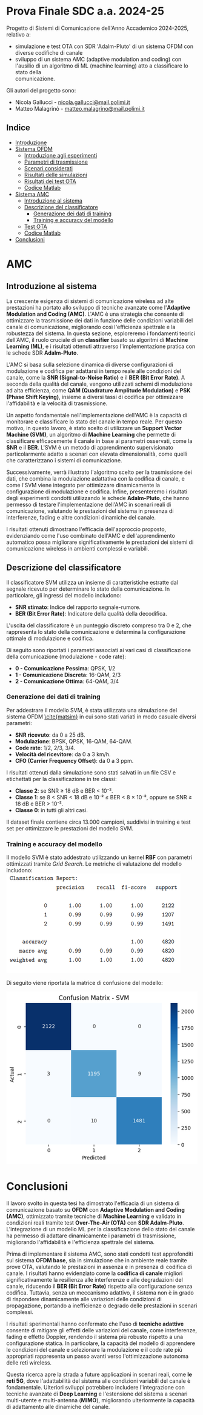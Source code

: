 # Prova Finale SDC a.a. 2024-25
Progetto di Sistemi di Comunicazione dell'Anno Accademico 2024-2025, relativo a:
- simulazione e test OTA con SDR 'Adalm-Pluto' di un sistema OFDM con diverse codifiche di canale
- sviluppo di un sistema AMC (adaptive modulation and coding) con l'ausilio di un algoritmo di ML (machine learning) atto a classificare lo stato della     
  comunicazione.
  
Gli autori del progetto sono:
- Nicola Gallucci - nicola.gallucci@mail.polimi.it
- Matteo Malagrinò - matteo.malagrino@mail.polimi.it

## Indice
- [Introduzione](#introduzione)
- [Sistema OFDM](#sistema-ofdm)
  - [Introduzione agli esperimenti](introduzione-agli-esperimenti)
  - [Parametri di trasmissione](#parametri-di-trasmissione)
  - [Scenari considerati](#scenari-considerati)
  - [Risultati delle simulazioni](#risultati-delle-simulazioni)
  - [Risultati dei test OTA](risultati-dei-test-ota)
  - [Codice Matlab](codice-matlab-ofdm)
- [Sistema AMC](#amc)
  - [Introduzione al sistema](#introduzione-al-sistema)
  - [Descrizione del classificatore](#descrizione-del-classificatore)
    - [Generazione dei dati di training](#generazione-dei-dati-di-training)
    - [Training e accuracy del modello](#training-e-accuracy-del-modello)
  - [Test OTA](#test-ota)
  - [Codice Matlab](#codice-matlab-amc)   
- [Conclusioni](#conclusioni)


# AMC

## Introduzione al sistema

La crescente esigenza di sistemi di comunicazione wireless ad alte prestazioni ha portato allo sviluppo di tecniche avanzate come l'**Adaptive Modulation and Coding (AMC)**. L'AMC è una strategia che consente di ottimizzare la trasmissione dei dati in funzione delle condizioni variabili del canale di comunicazione, migliorando così l'efficienza spettrale e la robustezza del sistema. In questa sezione, esploreremo i fondamenti teorici dell'AMC, il ruolo cruciale di un **classifier** basato su algoritmi di **Machine Learning (ML)**, e i risultati ottenuti attraverso l'implementazione pratica con le schede SDR **Adalm-Pluto**.

L'AMC si basa sulla selezione dinamica di diverse configurazioni di modulazione e codifica per adattarsi in tempo reale alle condizioni del canale, come la **SNR (Signal-to-Noise Ratio)** e il **BER (Bit Error Rate)**. A seconda della qualità del canale, vengono utilizzati schemi di modulazione ad alta efficienza, come **QAM (Quadrature Amplitude Modulation)** e **PSK (Phase Shift Keying)**, insieme a diversi tassi di codifica per ottimizzare l'affidabilità e la velocità di trasmissione.

Un aspetto fondamentale nell'implementazione dell'AMC è la capacità di monitorare e classificare lo stato del canale in tempo reale. Per questo motivo, in questo lavoro, è stato scelto di utilizzare un **Support Vector Machine (SVM)**, un algoritmo di **Machine Learning** che permette di classificare efficacemente il canale in base ai parametri osservati, come la **SNR** e il **BER**. L'SVM è un metodo di apprendimento supervisionato particolarmente adatto a scenari con elevata dimensionalità, come quelli che caratterizzano i sistemi di comunicazione.

Successivamente, verrà illustrato l'algoritmo scelto per la trasmissione dei dati, che combina la modulazione adattativa con la codifica di canale, e come l'SVM viene integrato per ottimizzare dinamicamente la configurazione di modulazione e codifica. Infine, presenteremo i risultati degli esperimenti condotti utilizzando le schede **Adalm-Pluto**, che hanno permesso di testare l'implementazione dell'AMC in scenari reali di comunicazione, valutando le prestazioni del sistema in presenza di interferenze, fading e altre condizioni dinamiche del canale.

I risultati ottenuti dimostrano l'efficacia dell'approccio proposto, evidenziando come l'uso combinato dell'AMC e dell'apprendimento automatico possa migliorare significativamente le prestazioni dei sistemi di comunicazione wireless in ambienti complessi e variabili.

## Descrizione del classificatore
Il classificatore SVM utilizza un insieme di caratteristiche estratte dal segnale ricevuto per determinare lo stato della comunicazione. In particolare, gli ingressi del modello includono:

- **SNR stimato**: Indice del rapporto segnale-rumore.
- **BER (Bit Error Rate)**: Indicatore della qualità della decodifica.

L'uscita del classificatore è un punteggio discreto compreso tra 0 e 2, che rappresenta lo stato della comunicazione e determina la configurazione ottimale di modulazione e codifica.

Di seguito sono riportati i parametri associati ai vari casi di classificazione della comunicazione (modulazione - code rate):

- **0 - Comunicazione Pessima**: QPSK, 1/2
- **1 - Comunicazione Discreta**: 16-QAM, 2/3
- **2 - Comunicazione Ottima**: 64-QAM, 3/4

  
### Generazione dei dati di training
Per addestrare il modello SVM, è stata utilizzata una simulazione del sistema OFDM [\cite{matsim}](#) in cui sono stati variati in modo casuale diversi parametri:

- **SNR ricevuto**: da 0 a 25 dB.
- **Modulazione**: BPSK, QPSK, 16-QAM, 64-QAM.
- **Code rate**: 1/2, 2/3, 3/4.
- **Velocità del ricevitore**: da 0 a 3 km/h.
- **CFO (Carrier Frequency Offset)**: da 0 a 3 ppm.

I risultati ottenuti dalla simulazione sono stati salvati in un file CSV e etichettati per la classificazione in tre classi:

- **Classe 2**: se SNR ≥ 18 dB e BER < 10⁻².
- **Classe 1**: se 8 < SNR < 18 dB e 10⁻² ≤ BER < 8 × 10⁻², oppure se SNR ≥ 18 dB e BER > 10⁻².
- **Classe 0**: in tutti gli altri casi.

Il dataset finale contiene circa 13.000 campioni, suddivisi in training e test set per ottimizzare le prestazioni del modello SVM.

### Training e accuracy del modello
Il modello SVM è stato addestrato utilizzando un kernel **RBF** con parametri ottimizzati tramite *Grid Search*. Le metriche di valutazione del modello includono:
![Classification report](img/classreport.png)

Di seguito viene riportata la matrice di confusione del modello:

![Matrice di confusione](img/confmat.png)


# Conclusioni

Il lavoro svolto in questa tesi ha dimostrato l'efficacia di un sistema di comunicazione basato su **OFDM** con **Adaptive Modulation and Coding (AMC)**, ottimizzato tramite tecniche di **Machine Learning** e validato in condizioni reali tramite test **Over-The-Air (OTA)** con **SDR Adalm-Pluto**. L'integrazione di un modello ML per la classificazione dello stato del canale ha permesso di adattare dinamicamente i parametri di trasmissione, migliorando l'affidabilità e l'efficienza spettrale del sistema.

Prima di implementare il sistema AMC, sono stati condotti test approfonditi sul sistema **OFDM base**, sia in simulazione che in ambiente reale tramite prove OTA, valutando le prestazioni in assenza e in presenza di codifica di canale. I risultati hanno evidenziato come la **codifica di canale** migliori significativamente la resilienza alle interferenze e alle degradazioni del canale, riducendo il **BER (Bit Error Rate)** rispetto alla configurazione senza codifica. Tuttavia, senza un meccanismo adattivo, il sistema non è in grado di rispondere dinamicamente alle variazioni delle condizioni di propagazione, portando a inefficienze o degrado delle prestazioni in scenari complessi.

I risultati sperimentali hanno confermato che l'uso di **tecniche adattive** consente di mitigare gli effetti delle variazioni del canale, come interferenze, fading e effetto Doppler, rendendo il sistema più robusto rispetto a una configurazione statica. In particolare, la capacità del modello di apprendere le condizioni del canale e selezionare la modulazione e il code rate più appropriati rappresenta un passo avanti verso l'ottimizzazione autonoma delle reti wireless.

Questa ricerca apre la strada a future applicazioni in scenari reali, come **le reti 5G**, dove l'adattabilità del sistema alle condizioni variabili del canale è fondamentale. Ulteriori sviluppi potrebbero includere l'integrazione con tecniche avanzate di **Deep Learning** e l'estensione del sistema a scenari multi-utente e multi-antenna (**MIMO**), migliorando ulteriormente la capacità di adattamento alle dinamiche del canale.

  

